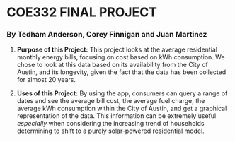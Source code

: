 # COE332 FINAL PROJECT
### By Tedham Anderson, Corey Finnigan and Juan Martinez

1. **Purpose of this Project:** This project looks at the average residential monthly energy bills, 
focusing on cost based on kWh consumption. We chose to look at this data based on its availability
from the City of Austin, and its longevity, given the fact that the data has been collected for
almost 20 years.

2. **Uses of this Project:** By using the app, consumers can query a range of dates and see the
average bill cost, the average fuel charge, the average kWh consumption within the City of Austin,
and get a graphical representation of the data. This information can be extremely useful *especially*
when considering the increasing trend of households determining to shift to a purely solar-powered
residential model.
